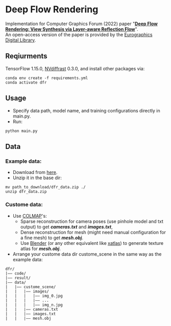 # Deep Flow Rendering

Implementation for Computer Graphics Forum (2022) paper "[**Deep Flow Rendering: View Synthesis via Layer-aware Reflection Flow**](https://onlinelibrary.wiley.com/doi/abs/10.1111/cgf.14593)".</br>
An open-access version of the paper is provided by the [Eurographics Digital Library](https://diglib.eg.org/bitstream/handle/10.1111/cgf14593/v41i4pp139-148.pdf).


## Reqiurments
TensorFlow 1.15.0, [NVdiffrast](https://github.com/NVlabs/nvdiffrast) 0.3.0, and install other packages via:
``` 
conda env create -f requirements.yml
conda activate dfr
```

## Usage
* Specify data path, model name, and training configurations directly in main.py.
* Run:
```
python main.py
```

## Data
### Example data: 
* Download from [here](https://drive.google.com/file/d/1BJkghOcSqPv10ZhDOH2sWg1KyIM8Ygg8/view?usp=share_link).
* Unzip it in the base dir:
``` 
mv path_to_download/dfr_data.zip ./
unzip dfr_data.zip 
```
### Custome data: 
* Use [COLMAP](https://github.com/colmap/colmap)'s:
  * Sparse reconstruction for camera poses (use pinhole model and txt output) to get _**cameras.txt**_ and _**images.txt**_,
  * Dense reconstruction for mesh (might need manual configuration for a fine mesh) to get _**mesh.obj**_.
  * Use [Blender](https://www.blender.org/) (or any other equivalent like [xatlas](https://github.com/jpcy/xatlas)) to generate texture atlas for _**mesh.obj**_.
* Arrange your custome data dir custome_scene in the same way as the example data:
``` 
dfr/
|—— code/
|—— result/
|—— data/
|   |—— custome_scene/
|   |   |—— images/
|   |   |   |—— img_0.jpg
|   |   |   |—— ...
|   |   |   |—— img_n.jpg
|   |   |—— cameras.txt
|   |   |—— images.txt
|   |   |—— mesh.obj
```
